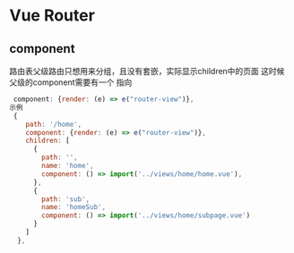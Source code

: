 # Vue Router

## component
路由表父级路由只想用来分组，且没有套嵌，实际显示children中的页面
这时候父级的component需要有一个 指向
```javascript
 component: {render: (e) => e("router-view")},
示例
 {
    path: '/home',
    component: {render: (e) => e("router-view")},
    children: [
      {
        path: '',
        name: 'home',
        component: () => import('../views/home/home.vue'),
      },
      {
        path: 'sub',
        name: 'homeSub',
        component: () => import('../views/home/subpage.vue')
      }
    ]
  },
  ```